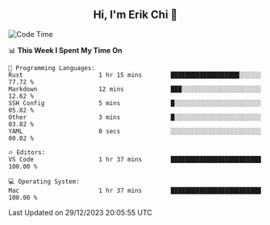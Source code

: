<h2 align="center"> Hi, I'm Erik Chi 👋 </h2>

<table>
    
<!--START_SECTION:waka-->
![Code Time](http://img.shields.io/badge/Code%20Time-2%2C628%20hrs%2046%20mins-blue)

📊 **This Week I Spent My Time On** 

```text
💬 Programming Languages: 
Rust                     1 hr 15 mins        ███████████████████░░░░░░   77.72 % 
Markdown                 12 mins             ███░░░░░░░░░░░░░░░░░░░░░░   12.62 % 
SSH Config               5 mins              █░░░░░░░░░░░░░░░░░░░░░░░░   05.82 % 
Other                    3 mins              █░░░░░░░░░░░░░░░░░░░░░░░░   03.82 % 
YAML                     0 secs              ░░░░░░░░░░░░░░░░░░░░░░░░░   00.02 % 

🔥 Editors: 
VS Code                  1 hr 37 mins        █████████████████████████   100.00 % 

💻 Operating System: 
Mac                      1 hr 37 mins        █████████████████████████   100.00 % 
```


 Last Updated on 29/12/2023 20:05:55 UTC
<!--END_SECTION:waka-->
</td></tr>
</table>